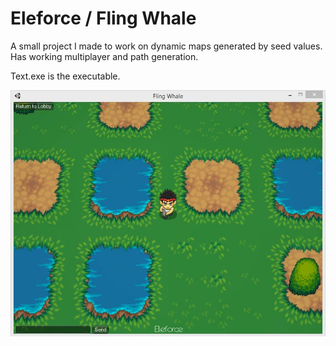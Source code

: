 # Eleforce / Fling Whale
A small project I made to work on dynamic maps generated by seed values. 
Has working multiplayer and path generation.

Text.exe is the executable.

![alt tag](https://raw.githubusercontent.com/hompoth/FlingWhale/master/eleforce.jpg)
